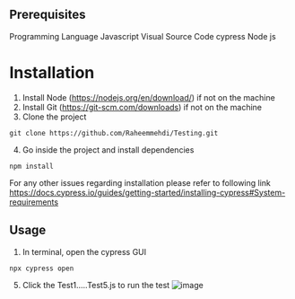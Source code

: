 
## Prerequisites
Programming Language Javascript
Visual Source Code
cypress 
Node js

# Installation
1. Install Node (https://nodejs.org/en/download/) if not on the machine
2. Install Git (https://git-scm.com/downloads) if not on the machine
3. Clone the project
```
git clone https://github.com/Raheemmehdi/Testing.git
```
4. Go inside the project and install dependencies
```
npm install
```

For any other issues regarding installation please refer to following link https://docs.cypress.io/guides/getting-started/installing-cypress#System-requirements

## Usage

1. In terminal, open the cypress GUI
```bash
npx cypress open
```

5. Click the Test1.....Test5.js to run the test
![image](https://user-images.githubusercontent.com/87099219/143309454-9c164017-3a3b-44a7-945d-a075a7d0d921.png)

 



